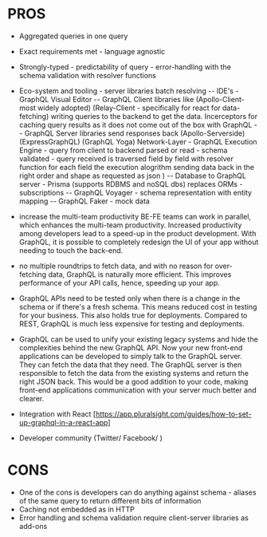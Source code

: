 # PROS

- Aggregated queries in one query
- Exact requirements met - language agnostic
- Strongly-typed - predictability of query - error-handling with the schema validation with resolver functions
- Eco-system and tooling - server libraries batch resolving
  -- IDE's - GraphQL Visual Editor
  -- GraphQL Client libraries like (Apollo-Client- most widely adopted) (Relay-Client - specifically for react for data-fetching) writing queries to the backend to get the data. Incerceptors for caching query results as it does not come out of the box with GraphQL
  -- GraphQL Server libraries send responses back (Apollo-Serverside) (ExpressGraphQL) (GraphQL Yoga) Network-Layer - GraphQL Execution Engine - query from client to backend parsed or read - schema validated - query received is traversed field by field with resolver function for each field the execution alogrithm sending data back in the right order and shape as requested as json )
  -- Database to GraphQL server - Prisma (supports RDBMS and noSQL dbs) replaces ORMs - subscriptions
  -- GraphQL Voyager - schema representation with entity mapping
  -- GraphQL Faker - mock data



 - increase the multi-team productivity BE-FE teams can work in parallel, which enhances the multi-team productivity. Increased productivity among developers lead to a speed-up in the product development. With GraphQL, it is possible to completely redesign the UI of your app without needing to touch the back-end. 
 
- no multiple roundtrips to fetch data, and with no reason for over-fetching data, GraphQL is naturally more efficient. This improves performance of your API calls, hence, speeding up your app. 

-  GraphQL APIs need to be tested only when there is a change in the schema or if there's a fresh schema. This means reduced cost in testing for your business. This also holds true for deployments. Compared to REST, GraphQL is much less expensive for testing and deployments. 
-  GraphQL can be used to unify your existing legacy systems and hide the complexities behind the new GraphQL API. Now your new front-end applications can be developed to simply talk to the GraphQL server. They can fetch the data that they need. The GraphQL server is then responsible to fetch the data from the existing systems and return the right JSON back. This would be a good addition to your code, making front-end applications communication with your server much better and clearer.

- Integration with React [https://app.pluralsight.com/guides/how-to-set-up-graphql-in-a-react-app]
- Developer community (Twitter/ Facebook/ )

# CONS

- One of the cons is developers can do anything against schema - aliases of the same query to return different bits of information
- Caching not embedded as in HTTP
- Error handling and schema validation require client-server libraries as add-ons
